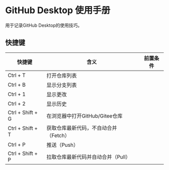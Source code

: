 # GitHub Desktop 使用手册

用于记录GitHub Desktop的使用技巧。

## 快捷键

| 快捷键           | 含义                                  | 前置条件 |
| ---------------- | ------------------------------------- | -------- |
| Ctrl + T         | 打开仓库列表                          |          |
| Ctrl + B         | 显示分支列表                          |          |
| Ctrl + 1         | 显示更改                              |          |
| Ctrl + 2         | 显示历史                              |          |
| Ctrl + Shift + G | 在浏览器中打开GitHub/Gitee仓库        |          |
| Ctrl + Shift + T | 获取仓库最新代码，不自动合并（Fetch） |          |
| Ctrl + P         | 推送（Push）                          |          |
| Ctrl + Shift + P | 拉取仓库最新代码并自动合并（Pull）    |          |

